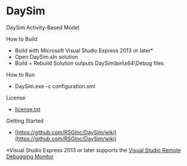 # DaySim

DaySim Activity-Based Model

How to Build
-  Build with Microsoft Visual Studio Express 2013 or later*  
-  Open DaySim.sln solution  
-  Build + Rebuild Solution outputs DaySim\bin\x64\Debug files  

How to Run
-  DaySim.exe -c configuration.xml  

License
-  [license.txt](license.txt)  

Getting Started
-  [https://github.com/RSGInc/DaySim/wiki](https://github.com/RSGInc/DaySim/wiki)

*Visual Studio Express 2013 or later supports the [Visual Studio Remote Debugging Monitor](https://msdn.microsoft.com/en-us/library/y7f5zaaa.aspx)

